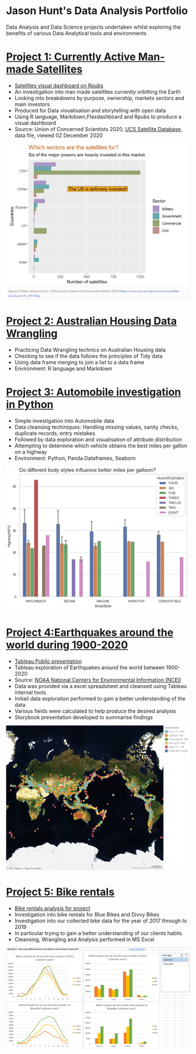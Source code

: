 # Jason Hunt's Data Analysis Portfolio
Data Analysis and Data Science projects undertaken whilst exploring the benefits of various Data Analytical tools and environments 

# [Project 1: Currently Active Man-made Satellites](https://github.com/JasonHunt-DA/satellites)
* [Satellites visual dashboard on Rpubs](https://rpubs.com/JadedKoala/satelliteabove)
* An investigation into man made satellites currently orbitting the Earth
* Looking into breakdowns by purpose, ownership, markets sectors and main investors
* Produced for Data visualisation and storytelling with open data
* Using R language, Markdown,Flexdashboard and Rpubs to produce a visual dashboard
* Source: Union of Concerned Scientists 2020, [UCS Satellite Database](<https://www.ucsusa.org/resources/satellite-database#.VF_jIlPF8Wg>), data file, viewed 02 December 2020 


![](/images/which_sectors.png)

# [Project 2: Australian Housing Data Wrangling](https://github.com/JasonHunt-DA/AustralianHousing_DataWrangling)
* Practicing Data Wrangling technics on Australian Housing data
* Checking to see if the data follows the principles of Tidy data
* Using data frame merging to join a list to a data frame
* Environment: R language and Markdown

# [Project 3: Automobile investigation in Python](https://github.com/JasonHunt-DA/Automobile)
* Simple investigation into Automobile data
* Data cleansing techiniques: Handling missing values, sanity checks, duplicate records, entry mistakes
* Followed by data exploration and visualisation of attribute distribution
* Attempting to determine which vehicle obtains the best miles per gallon on a highway  
* Environment: Python, Panda Dataframes, Seaborn

![](/images/best_miles.png)

# [Project 4:Earthquakes around the world during 1900-2020](https://github.com/JasonHunt-DA/Earthquakes_1900-2020)
* [Tableau Public presentation](https://public.tableau.com/profile/jason.h2042#!/vizhome/Earthquakesaroundtheworld1900-2020/EarthquakeAnalysis)
* Tableau exploration of Earthquakes around the world between 1900-2020
* Source: [NOAA National Centers for 
Environmental Information (NCEI)](https://www.ngdc.noaa.gov/hazel/view/hazards/earthquake/search)
* Data was provided via a excel spreadsheet and cleansed using Tableau internal tools
* Initiail data exploration performed to gain a better understanding of the data
* Various fields were calculated to help produce the desired analysis
* Storybook presentation developed to summarise findings 

![](/images/Rector_scale_earthquakes_reduced.png)

# [Project 5: Bike rentals](https://github.com/JasonHunt-DA/Bike_rentals)
* [Bike rentals analysis for project](https://www.youtube.com/watch?hd=1&v=gywj5snvMpo&feature=youtu.be)
* Investigation into bike rentals for Blue Bikes and Divvy Bikes 
* Investigation into our collected bike data for the year of 2017 through to 2019
* In particular trying to gain a better understanding of our clients habits
* Cleansing, Wrangling and Analysis performed in MS Excel 

![](images/question1_different_bike_users.png)
